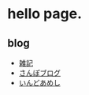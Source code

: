 # hello page.

## blog

- [雑記](https://memo.katagata.work)
- [さんぽブログ](https://sampo-blog.katagata.work)
- [いんどあめし](https://indoor-meshi.katagata.work)
